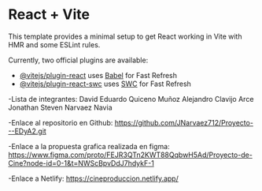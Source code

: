 # React + Vite

This template provides a minimal setup to get React working in Vite with HMR and some ESLint rules.

Currently, two official plugins are available:

- [@vitejs/plugin-react](https://github.com/vitejs/vite-plugin-react/blob/main/packages/plugin-react/README.md) uses [Babel](https://babeljs.io/) for Fast Refresh
- [@vitejs/plugin-react-swc](https://github.com/vitejs/vite-plugin-react-swc) uses [SWC](https://swc.rs/) for Fast Refresh

-Lista de integrantes:
David Eduardo Quiceno Muñoz
Alejandro Clavijo Arce
Jonathan Steven Narvaez Navia

-Enlace al repositorio en Github:
https://github.com/JNarvaez712/Proyecto---EDyA2.git

-Enlace a la propuesta grafica realizada en figma:
https://www.figma.com/proto/FEJR3QTn2KWT88QqbwH5Ad/Proyecto-de-Cine?node-id=0-1&t=NWScBpvDdJ7hdykF-1

-Enlace a Netlify:
https://cineproduccion.netlify.app/
